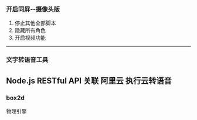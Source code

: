 ### 开启同屏--摄像头版
1. 停止其他全部脚本
2. 隐藏所有角色
3. 开启视频功能
-----------------
### 文字转语音工具
Node.js RESTful API 关联 阿里云
执行云转语音
-----------------
### box2d
物理引擎
